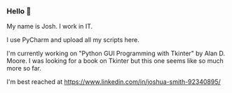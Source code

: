 ### Hello 👋

My name is Josh. I work in IT.

I use PyCharm and upload all my scripts here.

I'm currently working on "Python GUI Programming with Tkinter" by Alan D. Moore. I was looking for a book on Tkinter but this one seems like so much more so far.

I'm best reached at https://www.linkedin.com/in/joshua-smith-92340895/
